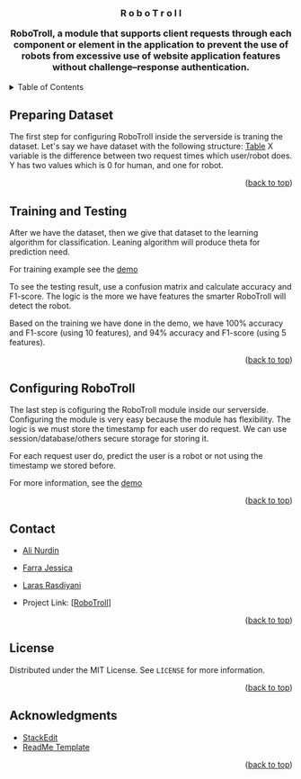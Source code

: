 <div id="top"></div>
<!--
* Thanks for checking out the Best-README-Template. If you have a suggestion
* that would make this better, please fork the repo and create a pull request
* or simply open an issue with the tag "enhancement".
* Don't forget to give the project a star!
* Thanks again! Now go create something AMAZING! :D
-->

<!-- PROJECT LOGO -->
<br />
<div>
  <h3 align="center">R o b o T r o l l</h>
  <p align="center">RoboTroll, a module that supports client requests through each component or element in the application to prevent the use of robots from excessive use of website application features without challenge–response authentication.</p>
</div>

<!-- TABLE OF CONTENTS -->
<details>
  <summary>Table of Contents</summary>
  <ol>
    <li>
      <a href="#preparing-dataset">Preparing Dataset</a>
      <ul>
      </ul>
    </li>
    <li>
      <a href="#training-testing">Training and Testing</a>
      <ul>
  </li>
      </ul>
    </li>
    <li><a href="#configuration">Configuring RoboTroll</a></li>
    <li><a href="#license">License</a></li>
    <li><a href="#contact">Contact</a></li>
    <li> <a href="#acknowledgements"> Acknowledgements</a></li>
</details>

<!-- Preparing -->
## Preparing Dataset
The first step for configuring RoboTroll inside the serverside is traning the dataset. Let's say we have dataset with the following structure:
[Table](https://github.com/larasras/RoboTroll-Demo/blob/main/public/src/Table.png)
X variable is the difference between two request times which user/robot does. Y has two values which is 0 for human, and one for robot.

<p align="right">(<a href="#top">back to top</a>)</p>


<!-- Training and Testing -->
## Training and Testing
After we have the dataset, then we give that dataset to the learning algorithm for classification. Leaning algorithm will produce theta for prediction need.

For training example see the [demo](https://github.com/larasras/RoboTroll-Demo)

To see the testing result, use a confusion matrix and calculate accuracy and F1-score. The logic is the more we have features the smarter RoboTroll will detect the robot.

Based on the training we have done in the demo, we have 100% accuracy and F1-score (using 10 features), and 94% accuracy and F1-score (using 5 features).

<p align="right">(<a href="#top">back to top</a>)</p>

<!-- Configuring -->
## Configuring RoboTroll
The last step is cofiguring the RoboTroll module inside our serverside. Configuring the module is very easy because the module has flexibility. The logic is we must store the timestamp for each user do request. We can use session/database/others secure storage for storing it.

For each request user do, predict the user is a robot or not using the timestamp we stored before.

For more information, see the [demo](https://github.com/larasras/RoboTroll-Demo)
<p align="right">(<a href="#top">back to top</a>)</p>

<!-- Contact -->
## Contact
* [Ali Nurdin]([https://github.com/alinrdinn](https://github.com/alinrdinn))
* [Farra Jessica](https://github.com/FarraJessica)
* [Laras Rasdiyani]([https://github.com/larasras](https://github.com/larasras))

* Project Link: [[RoboTroll](https://github.com/larasras/RoboTroll-Demo)]
<p align="right">(<a href="#top">back to top</a>)</p>

<!-- License -->
## License
Distributed under the MIT License. See `LICENSE` for more information.

<p align="right">(<a href="#top">back to top</a>)</p>

<!-- ACKNOWLEDGMENTS -->
## Acknowledgments

* [StackEdit](https://stackedit.io/)
* [ReadMe Template](https://github.com/othneildrew/Best-README-Template)

<p align="right">(<a href="#top">back to top</a>)</p>